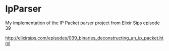 IpParser
========

My implementation of the IP Packet parser project from Elixir Sips episode 39

http://elixirsips.com/episodes/039_binaries_deconstructing_an_ip_packet.html
